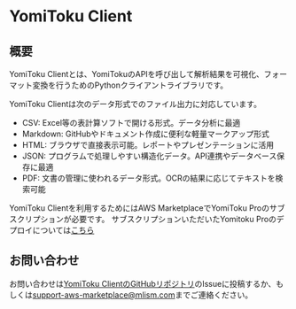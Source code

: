 # YomiToku Client

## 概要

YomiToku Clientとは、YomiTokuのAPIを呼び出して解析結果を可視化、フォーマット変換を行うためのPythonクライアントライブラリです。

YomiToku Clientは次のデータ形式でのファイル出力に対応しています。

- CSV: Excel等の表計算ソフトで開ける形式。データ分析に最適
- Markdown: GitHubやドキュメント作成に便利な軽量マークアップ形式
- HTML: ブラウザで直接表示可能。レポートやプレゼンテーションに活用
- JSON: プログラムで処理しやすい構造化データ。API連携やデータベース保存に最適
- PDF: 文書の管理に使われるデータ形式。OCRの結果に応じてテキストを検索可能

YomiToku Clientを利用するためにはAWS MarketplaceでYomiToku Proのサブスクリプションが必要です。
サブスクリプションいただいたYomitoku Proのデプロイについては[こちら](deploy-yomitoku-pro.md)

## お問い合わせ

お問い合わせは[YomiToku ClientのGitHubリポジトリ](https://github.com/MLism-Inc/yomitoku-client/tree/main)のIssueに投稿するか、もしくは<support-aws-marketplace@mlism.com>までご連絡ください。
